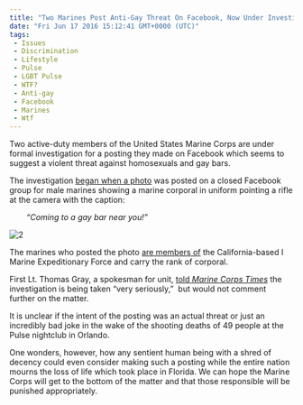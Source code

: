```yaml
---
title: "Two Marines Post Anti-Gay Threat On Facebook, Now Under Investigation"
date: "Fri Jun 17 2016 15:12:41 GMT+0000 (UTC)"
tags: 
 - Issues
 - Discrimination
 - Lifestyle
 - Pulse
 - LGBT Pulse
 - WTF?
 - Anti-gay
 - Facebook
 - Marines
 - Wtf
---
```

<p><!--OffDef--></p><p><!--Ads1--></p><p>Two active-duty members of the United States Marine Corps are under formal investigation for a posting they made on Facebook which seems to suggest a violent threat against homosexuals and gay bars.</p><p>The investigation <a href="http://www.rawstory.com/2016/06/coming-soon-to-a-gay-bar-near-you-marines-post-violent-facebook-threat-against-gays/" onclick="__gaTracker(&apos;send&apos;, &apos;event&apos;, &apos;outbound-article&apos;, &apos;http://www.rawstory.com/2016/06/coming-soon-to-a-gay-bar-near-you-marines-post-violent-facebook-threat-against-gays/&apos;, &apos;began when&#xA0;a photo&apos;);" target="_blank">began when&#xA0;a photo</a> was posted on a closed Facebook group for male marines showing a marine corporal in uniform pointing a rifle at the camera with the caption:</p><p style="padding-left: 30px;"><em>&#x201C;Coming to a gay bar near you!&#x201D;</em></p><p><img class="size-full wp-image-137744 aligncenter" src="//i2.wp.com/cdn.liberalamerica.org/wp-content/uploads/2016/06/216.jpg?resize=259%2C345" alt="2" srcset="//i2.wp.com/cdn.liberalamerica.org/wp-content/uploads/2016/06/216.jpg?resize=259%2C345 259w, //i2.wp.com/cdn.liberalamerica.org/wp-content/uploads/2016/06/216.jpg?resize=259%2C345 64w" sizes="(max-width: 259px) 100vw, 259px" data-recalc-dims="1"></p><p>The marines who posted the photo <a href="http://www.rawstory.com/2016/06/coming-soon-to-a-gay-bar-near-you-marines-post-violent-facebook-threat-against-gays/" onclick="__gaTracker(&apos;send&apos;, &apos;event&apos;, &apos;outbound-article&apos;, &apos;http://www.rawstory.com/2016/06/coming-soon-to-a-gay-bar-near-you-marines-post-violent-facebook-threat-against-gays/&apos;, &apos;are members of&apos;);" target="_blank">are members of</a> the California-based I Marine Expeditionary Force and carry the rank of corporal.</p><p>First Lt. Thomas Gray, a spokesman for unit, <a href="http://www.rawstory.com/2016/06/coming-soon-to-a-gay-bar-near-you-marines-post-violent-facebook-threat-against-gays/" onclick="__gaTracker(&apos;send&apos;, &apos;event&apos;, &apos;outbound-article&apos;, &apos;http://www.rawstory.com/2016/06/coming-soon-to-a-gay-bar-near-you-marines-post-violent-facebook-threat-against-gays/&apos;, &apos;told&#xA0;Marine Corps Times&apos;);" target="_blank">told&#xA0;<em>Marine Corps Times</em></a>&#xA0;the investigation is being taken &#x201C;very seriously,&#x201D; &#xA0;but would not comment further on the matter.</p><p>It is unclear if the intent of the posting was an actual threat or just an incredibly bad joke in the wake of the shooting deaths of 49 people at the Pulse nightclub in Orlando.</p><p><!--Ads2--></p><p>One wonders, however, how any sentient human being with a shred of decency could even consider making such a posting while the entire nation mourns the loss of life which took place in Florida. We can hope the Marine Corps will get to the bottom of the matter and that those responsible will be punished appropriately.</p>